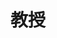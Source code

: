 ---
name: 丁国盛
identity: Ding, Guosheng
title: 教授
group: T
image: LCM.jpg
email: dinggsh@bnu.edu.cn
homepage: http://brain.bnu.edu.cn/home/dingguosheng/homepage.htm
researchDirection: 语言功能的神经基础
---
